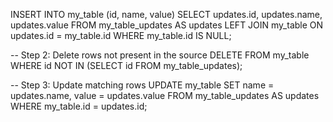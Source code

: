 INSERT INTO my_table (id, name, value)
SELECT updates.id, updates.name, updates.value
FROM my_table_updates AS updates
LEFT JOIN my_table ON updates.id = my_table.id
WHERE my_table.id IS NULL;

-- Step 2: Delete rows not present in the source
DELETE FROM my_table
WHERE id NOT IN (SELECT id FROM my_table_updates);

-- Step 3: Update matching rows
UPDATE my_table
SET name = updates.name, value = updates.value
FROM my_table_updates AS updates
WHERE my_table.id = updates.id;
